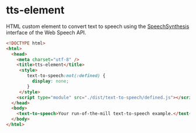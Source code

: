# tts-element

HTML custom element to convert text to speech using the [SpeechSynthesis](https://developer.mozilla.org/en-US/docs/Web/API/SpeechSynthesis) interface of the Web Speech API.

```html
<!DOCTYPE html>
<html>
  <head>
    <meta charset="utf-8" />
    <title>tts-element</title>
     <style>
        text-to-speech:not(:defined) {
          display: none;
        }
     </style>
    <script type="module" src="./dist/text-to-speech/defined.js"></script>
  </head>
  <body>
    <text-to-speech>Your run-of-the-mill text-to-speech example.</text-to-speech>
  </body>
</html>
```
